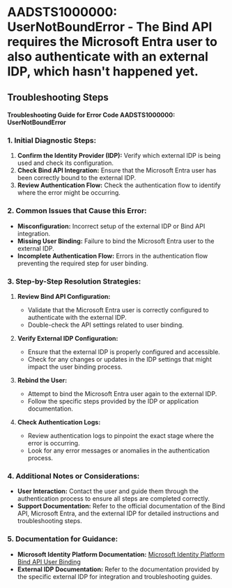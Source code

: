 # AADSTS1000000: UserNotBoundError - The Bind API requires the Microsoft Entra user to also authenticate with an external IDP, which hasn't happened yet.


## Troubleshooting Steps
#### **Troubleshooting Guide for Error Code AADSTS1000000: UserNotBoundError**

### **1. Initial Diagnostic Steps:**
1. **Confirm the Identity Provider (IDP):** Verify which external IDP is being used and check its configuration.
2. **Check Bind API Integration:** Ensure that the Microsoft Entra user has been correctly bound to the external IDP.
3. **Review Authentication Flow:** Check the authentication flow to identify where the error might be occurring.

### **2. Common Issues that Cause this Error:**
- **Misconfiguration:** Incorrect setup of the external IDP or Bind API integration.
- **Missing User Binding:** Failure to bind the Microsoft Entra user to the external IDP.
- **Incomplete Authentication Flow:** Errors in the authentication flow preventing the required step for user binding.

### **3. Step-by-Step Resolution Strategies:**
1. **Review Bind API Configuration:**
    - Validate that the Microsoft Entra user is correctly configured to authenticate with the external IDP.
    - Double-check the API settings related to user binding.

2. **Verify External IDP Configuration:**
    - Ensure that the external IDP is properly configured and accessible.
    - Check for any changes or updates in the IDP settings that might impact the user binding process.

3. **Rebind the User:**
    - Attempt to bind the Microsoft Entra user again to the external IDP.
    - Follow the specific steps provided by the IDP or application documentation.

4. **Check Authentication Logs:**
    - Review authentication logs to pinpoint the exact stage where the error is occurring.
    - Look for any error messages or anomalies in the authentication process.

### **4. Additional Notes or Considerations:**
- **User Interaction:** Contact the user and guide them through the authentication process to ensure all steps are completed correctly.
- **Support Documentation:** Refer to the official documentation of the Bind API, Microsoft Entra, and the external IDP for detailed instructions and troubleshooting steps.

### **5. Documentation for Guidance:**
- **Microsoft Identity Platform Documentation:** [Microsoft Identity Platform Bind API User Binding](https://docs.microsoft.com/en-us/azure/active-directory/develop/msal-bnd-external-accounts) 
- **External IDP Documentation:** Refer to the documentation provided by the specific external IDP for integration and troubleshooting guides.